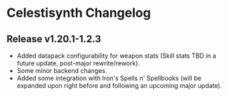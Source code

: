 # Celestisynth Changelog
## Release v1.20.1-1.2.3
- Added datapack configurability for weapon stats (Skill stats TBD in a future update, post-major rewrite/rework).
- Some minor backend changes.
- Added some integration with Iron's Spells n' Spellbooks (will be expanded upon right before and following an upcoming major update).
